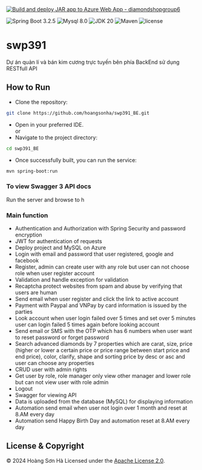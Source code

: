 [![Build and deploy JAR app to Azure Web App - diamondshopgroup6](https://github.com/hoangsonha/swp391_BE/actions/workflows/main_diamondshopgroup6.yml/badge.svg)](https://github.com/hoangsonha/swp391_BE/actions/workflows/main_diamondshopgroup6.yml)


![Spring Boot 3.2.5](https://img.shields.io/badge/Spring%20Boot-3.2.5-brightgreen.svg)
![Mysql 8.0](https://img.shields.io/badge/Mysql-8.0-blue.svg)
![JDK 20](https://img.shields.io/badge/JDK-20-brightgreen.svg)
![Maven](https://img.shields.io/badge/Maven-4.0.0-yellowgreen.svg)
![license](https://img.shields.io/crates/l/rustc-serialize/0.3.24.svg)


# swp391
Dự án quản lí và bán kim cương trực tuyến bên phía BackEnd sử dụng RESTfull API

## How to Run
- Clone the repository:
```bash
git clone https://github.com/hoangsonha/swp391_BE.git
```
- Open in your preferred IDE.<br>
       or
- Navigate to the project directory:
```bash
cd swp391_BE
```
- Once successfully built, you can run the service:
```bash
mvn spring-boot:run
```

### To view Swagger 3 API docs
Run the server and browse to h

### Main function

- Authentication and Authorization with Spring Security and password encryption
- JWT for authentication of requests
- Deploy project and MySQL on Azure
- Login with email and password that user registered, google and facebook
- Register, admin can create user with any role but user can not choose role when user register account
- Validation and handle exception for validation
- Recaptcha protect websites from spam and abuse by verifying that users are human
- Send email when user register and click the link to active account
- Payment with Paypal and VNPay by card information is issued by the parties
- Look account when user login failed over 5 times and set over 5 minutes user can login failed 5 times again before looking account
- Send email or SMS with the OTP which has 6 numbers when user want to reset password or forget password
- Search advanced diamonds by 7 properties which are carat, size, price (higher or lower a certain price or price range between start price and end price), color, clarify, shape and sorting price by desc or asc and user can choose any properties
- CRUD user with admin rights
- Get user by role, role manager only view other manager and lower role but can not view user with role admin
- Logout 
- Swagger for viewing API
- Data is uploaded from the database (MySQL) for displaying information
- Automation send email when user not login over 1 month and reset at 8.AM every day
- Automation send Happy Birth Day and automation reset at 8.AM every day

## License & Copyright
&copy; 2024 Hoàng Sơn Hà Licensed under the [Apache License 2.0](https://github.com/hoangsonha/swp391_BE/blob/main/LICENSE).

